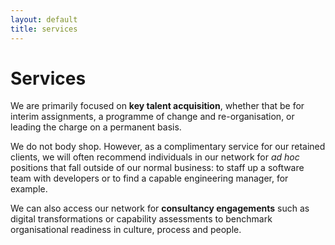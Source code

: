 ```yaml
---
layout: default
title: services
---
```


# Services

We are primarily focused on **key talent acquisition**, whether that be for interim assignments, a programme of change and re-organisation, or leading the charge on a permanent basis.

We do not body shop. However, as a complimentary service for our retained clients, we will often recommend individuals in our network for _ad hoc_ positions that fall outside of our normal business: to staff up a software team with developers or to find a capable engineering manager, for example.

We can also access our network for **consultancy engagements** such as digital transformations or capability assessments to benchmark organisational readiness in culture, process and people.
